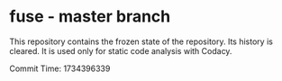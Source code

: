 # fuse - master branch

This repository contains the frozen state of the repository.
Its history is cleared. It is used only for static code
analysis with Codacy.

Commit Time: 1734396339